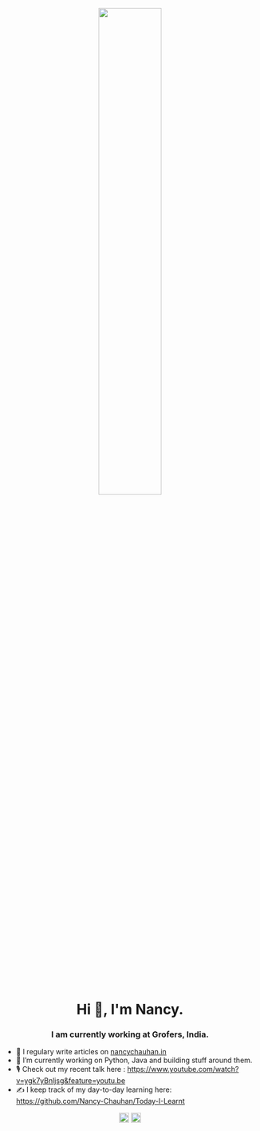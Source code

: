 <p align="center">
 <img 
      width="50%" 
      src="https://media.boingboing.net/wp-content/uploads/2019/01/giphy-3.gif" />
</p>


<h1 align="center">Hi 👋, I'm Nancy.</h1>
<h3 align="center"> I am currently working at Grofers, India.</h3>

- 📝 I regulary write articles on <a href="https://nancychauhan.in/" target="blank">nancychauhan.in</a>
- 🔭 I’m currently working on Python, Java and building stuff around them.
- 🎙️ Check out my recent talk here : https://www.youtube.com/watch?v=ygk7yBnljsg&feature=youtu.be 
-  ✍️ I keep track of my day-to-day learning here: https://github.com/Nancy-Chauhan/Today-I-Learnt  

<p align="center">
<a href="https://twitter.com/_nancychauhan" target="blank"><img align="center" src="https://cdn.jsdelivr.net/npm/simple-icons@3.0.1/icons/twitter.svg" alt="_nancychauhan" height="20" width="20" /></a>
<a href="https://linkedin.com/in/nancy-chauhan" target="blank"><img align="center" src="https://cdn.jsdelivr.net/npm/simple-icons@3.0.1/icons/linkedin.svg" alt="nancy-chauhan" height="20" width="20" /></a>
</p>
